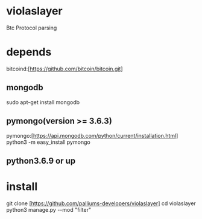 # violaslayer
Btc Protocol parsing

# depends
bitcoind:[https://github.com/bitcoin/bitcoin.git] 

## mongodb
sudo apt-get install mongodb

## pymongo(version >= 3.6.3)
pymongo:[https://api.mongodb.com/python/current/installation.html]
python3 -m easy_install pymongo

## python3.6.9 or up

# install
git clone [https://github.com/palliums-developers/violaslayer]
cd violaslayer
python3 manage.py --mod "filter"
